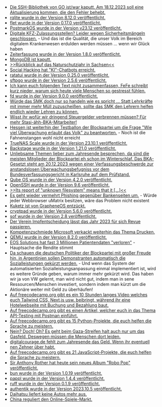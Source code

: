 * [Die SSH-Bibliothek von GO ist/war kaputt. Am 18.12.2023 soll eine Aktualisierung kommen, die den Fehler behebt.](http://blog.fefe.de/?ts=9b8180c7)
* [rqlite wurde in der Version 8.12.0 veröffentlicht.](https://github.com/rqlite/rqlite/releases/tag/v8.12.0)
* [flet wurde in der Version 0.17.0 veröffentlicht.](https://github.com/flet-dev/flet/releases/tag/v0.17.0)
* [PostmarkOS wurde in der Version v23.12 veröffentlicht.](https://postmarketos.org/blog/2023/12/18/v23.12-release/)
* [Digitale KFZ-Zulassungsstellen? Leider wegen Sicherheitsmängeln geschlossen.](https://www.borncity.com/blog/2023/12/17/70-der-kfz-zulassungsstellen-werden-wegen-sicherheitsmngel-fr-digitale-kfz-zulassung-i-kfz-gesperrt/) - Und das ist die Qualität, die unser Volk im Bereich digitalem Krankenwesen erdulden werden müssen ... wenn wir Glück haben
* [Zeiterfassung wurde in der Version 1.8.0 veröffentlicht.](https://github.com/urlaubsverwaltung/zeiterfassung/releases/tag/zeiterfassung-1.8.0)
* [MongoDB ist kaputt.](https://www.linux-magazin.de/blogs/mongodb-attacke/)
* [>>Rückblick auf das Naturschutzjahr in Sachsen<<](https://sachsen.nabu.de/news/2023/34318.html)
* [Social Hacking hat "KI"-Chatbots erreicht.](http://blog.fefe.de/?ts=9b7eaba4)
* [ratatui wurde in der Version 0.25.0 veröffentlicht.](https://github.com/ratatui-org/ratatui/releases/tag/v0.25.0)
* [sftpgo wurde in der Version 2.5.6 veröffentlicht.](https://github.com/drakkan/sftpgo/releases/tag/v2.5.6)
* [Ich kann euch folgenden Text nicht zusammenfassen, FeFe schreibt kurz nieder, warum sich heute viele Menschen so gestresst fühlen.](http://blog.fefe.de/?ts=9b7e96ca)
* [fd wurde in der Version 9.0.0 veröffentlicht.](https://github.com/sharkdp/fd/releases/tag/v9.0.0)
* [Würde das SMK doch nur so handeln wie es spricht ... Statt Lehrkräfte mit immer mehr Müll zuzuscheißen, sollte das SMK den Lehrern helfen endlich wieder Lehren zu können.](https://www.bildung.sachsen.de/blog/index.php/2023/12/19/interview-45minuten/)
* [Wisst ihr wofür wir dringend Steuergelder verbrennen müssen? Für mehr Stasi-ähh-BKA-Mitarbeiter!](https://netzpolitik.org/2023/digitale-dienste-gesetz-mehr-personal-fuer-das-bundeskriminalamt-unterm-weihnachtsbaum/)
* [Hessen ist weiterhin der Testballon der Blockpartei um die Frage "Wie viel Überwachung erlaubt das Volk" zu beantworten.](https://netzpolitik.org/2023/koalitionsvertrag-einmal-alles-fuer-hessens-hardliner/) - Noch ist die Fahnenstangen wohl nicht erreicht
* [TrueNAS Scale wurde in der Version 23.10.1 veröffentlicht.](https://github.com/truenas/documentation/releases/tag/TS23.10.1)
* [Backstage wurde in der Version 1.21.0 veröffentlicht.](https://github.com/backstage/backstage/releases/tag/v1.21.0)
* [Unliebsame Themen lieber zum Jahresende besprechen, da sind die meisten Mitglieder der Blockpartei eh schon im Winterschlaf. Das BKA-Gesetzt steht am 20.12.2023 wegen einer Verfassungsbeschwerde zur anstandslosen Überwachungsbefugniss vor dem Bundesverfassungsgericht in Karlsruhe auf dem Prüfstand.](https://netzpolitik.org/2023/bundesverfassungsgericht-bka-gesetz-wieder-auf-dem-pruefstand/)
* [Qube OS wurde in der Version 4.2.0 veröffentlicht.](https://lwn.net/Articles/955691/)
* [OpenSSH wurde in der Version 9.6 veröffentlicht.](https://lwn.net/Articles/955680/)
* [>>Its report of "unknown filesystem" means that it [...]<<](https://utcc.utoronto.ca/~cks/space/blog/linux/GrubUnknownFilesystemWhy)
* [Es geht wieder vermehrt Phishing gegenüber Bankenseiten um.](https://www.bleepingcomputer.com/news/security/new-web-injections-campaign-steals-banking-data-from-50-000-people/) - Würde jeder Webbrowser uMatrix besitzen, wäre das Problem nicht existent
* [Kuketz ist von GrapheneOS entzückt.](https://www.kuketz-blog.de/grapheneos-der-goldstandard-unter-den-android-roms-custom-roms-teil7/)
* [cryptpad wurde in der Version 5.6.0 veröffentlicht.](https://github.com/cryptpad/cryptpad/releases/tag/5.6.0)
* [sof wurde in der Version 2.8 veröffentlicht.](https://github.com/thesofproject/sof/releases/tag/v2.8)
* [Der Verein Impfentscheidung lässt das Jahr 2023 für sich Revue passieren.](https://impfentscheidung.online/weihnachtsgruss-2023/)
* [Kompetenzschmiede Microsoft verkackt weiterhin das Thema Drucken.](https://impfentscheidung.online/weihnachtsgruss-2023/)
* [QEMU wurde in der Version 8.2.0 veröffentlicht.](https://lwn.net/Articles/955832/)
* [EOS Solutions hat fast 3 Millionen Patientendaten "verloren"](https://www.bleepingcomputer.com/news/security/healthcare-software-provider-data-breach-impacts-27-million/) - Hauptsache die Rendite stimmt
* [Da schauen die deutschen Politiker der Blockpartei mit großer Freude hin, in Argentinien sollen Demonstranten automatisch die Sozialleistungen gekürzt werden.](https://netzpolitik.org/2023/gesichtserkennung-argentiniens-rechter-praesident-will-demonstrierenden-sozialleistungen-streichen/) - Und wenn das System der automatisierten Sozialleistungsanpassung einmal implementiert ist, wird es weitere Gründe geben, warum immer mehr gekürzt wird. Das haben wir ja von VW gelernt, man wird nicht gut, indem man in sene Ressourcen/Menschen investiert, sondern indem man kürzt um die Aktionäre weiter mit Geld zu überhäufen!
* [Auf freecodecamp.org gibt es ein 10 Stunden langes Video welches euch Tailwind CSS, Next.js usw. beibringt, während ihr eine Hotelwebseite mit Buchung und Bezahlung baut.](https://www.freecodecamp.org/news/build-and-deploy-a-hotel-management-site/)
* [Auf freecodecamp.org gibt es einen Artikel, welcher euch in das Thema API-Testing mit Postman einführt.](https://www.freecodecamp.org/news/how-to-use-an-api-with-postman/)
* [Auf freecodecamp.org gibt es 15 Python-Projekte, die euch helfen die Sprache zu meistern.](https://www.freecodecamp.org/news/python-curriculum-upgrade/)
* [Nein? Doch! Oh? Es geht beim Gaza-Streifen halt auch nur um das Gasfeld. Deswegen müssen die Menschen dort leiden.](https://archive.ph/x91Od)
* [digitalcourage.de fehlt zum Jahresende das Geld. Wenn ihr eventuell nen Zehner über habt.](https://civi.digitalcourage.de/civicrm/contribute/transact?reset=1&id=2)
* [Auf freecodecamp.org gibt es 21 JavaScript-Projekte, die euch helfen die Sprache zu meistern.](https://www.freecodecamp.org/news/learn-javascript-with-new-data-structures-and-algorithms-certification-projects/)
* [Sir Anthony Rother hat heute sein neues Album "Robo Pop" veröffentlicht.](https://anthonyrother.bandcamp.com/album/robo-pop)
* [bun wurde in der Version 1.0.19 veröffentlicht.](https://github.com/oven-sh/bun/releases/tag/bun-v1.0.19)
* [pappl wurde in der Version 1.4.4 veröffentlicht.](https://github.com/michaelrsweet/pappl/releases/tag/v1.4.4)
* [ruff wurde in der Version 0.1.9 veröffentlicht.](https://github.com/astral-sh/ruff/releases/tag/v0.1.9)
* [authentik wurde in der Version 2023.10.5 veröffentlicht.](https://github.com/goauthentik/authentik/releases/tag/version/2023.10.5)
* [Daihatsu liefert keine Autos mehr aus.](https://blog.fefe.de/?ts=9b7adbd5)
* [China reguliert den Online-Spiele-Markt.](https://blog.fefe.de/?ts=9b7b45bd)
